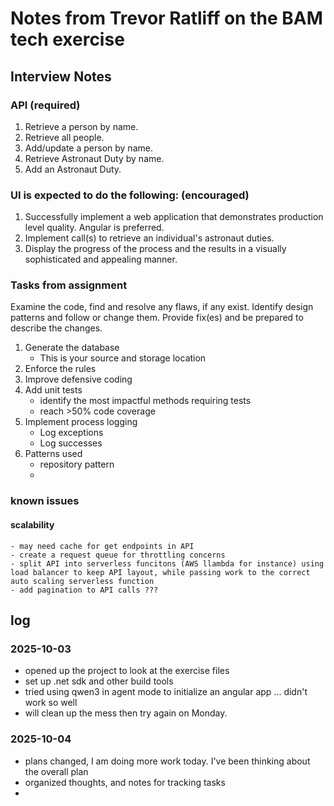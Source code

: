# Notes from Trevor Ratliff on the BAM tech exercise

## Interview Notes

### API (required)

1. Retrieve a person by name.
1. Retrieve all people.
1. Add/update a person by name.
1. Retrieve Astronaut Duty by name.
1. Add an Astronaut Duty.


### UI is expected to do the following: (encouraged)

1. Successfully implement a web application that demonstrates production level quality. Angular is preferred.
1. Implement call(s) to retrieve an individual's astronaut duties.
1. Display the progress of the process and the results in a visually sophisticated and appealing manner.


### Tasks from assignment

Examine the code, find and resolve any flaws, if any exist. Identify design patterns and follow or change them. Provide fix(es) and be prepared to describe the changes.

1. Generate the database
    * This is your source and storage location
1. Enforce the rules
1. Improve defensive coding
1. Add unit tests
    * identify the most impactful methods requiring tests
    * reach >50% code coverage
1. Implement process logging
    * Log exceptions
    * Log successes
1. Patterns used
    - repository pattern
    - 


### known issues

#### scalability
    - may need cache for get endpoints in API
    - create a request queue for throttling concerns
    - split API into serverless funcitons (AWS llambda for instance) using load balancer to keep API layout, while passing work to the correct auto scaling serverless function
    - add pagination to API calls ???


## log

### 2025-10-03
- opened up the project to look at the exercise files
- set up .net sdk and other build tools
- tried using qwen3 in agent mode to initialize an angular app ... didn't work so well
- will clean up the mess then try again on Monday.

### 2025-10-04
- plans changed, I am doing more work today.  I've been thinking about the overall plan
- organized thoughts, and notes for tracking tasks
- 